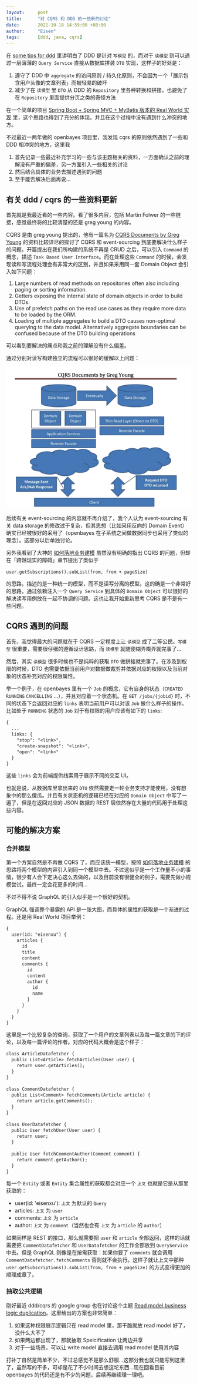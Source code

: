 ```yaml
---
layout:     post
title:      "对 CQRS 和 DDD 的一些新的讨论"
date:       2021-10-18 14:59:00 +08:00
author:     "Eisen"
tags:       [ddd, java, cqrs]
---
```


在 [some tips for ddd](/some-tips-for-ddd) 里讲明白了 DDD 是针对 `写模型` 的，而对于 `读模型` 则可以通过一层薄薄的 `Query Service` 直接从数据库拼装 `DTO` 实现，这样子的好处是：

1. 遵守了 DDD 中 `aggregate` 的访问原则 / 持久化原则，不会因为一个「展示包含用户头像的文章列表」而被轻易的破坏
2. 减少了在 `读模型` 里 `DTO` 从 DDD 的 `Repository` 里各种转换和拼接，也避免了在 `Repository` 里面提供分页之类的奇怪方法

在一个简单的项目 [Spring Boot + Spring MVC + MyBatis 版本的 Real World 实现](/real-world-spring-boot-and-mybatis) 里，这个思路也得到了充分的体现。并且在这个过程中没有遇到什么冲突的地方。

不过最近一两年做的 openbayes 项目里，我发现 cqrs 的原则依然遇到了一些和 DDD 相冲突的地方，这里我

1. 首先记录一些最近补充学习的一些与该主题相关的资料，一方面确认之前的理解没有严重的偏差，另一方面引入一些相关的讨论
2. 然后结合具体的业务去描述遇到的问题
3. 至于能否解决后面再说...

## 有关 ddd / cqrs 的一些资料更新

首先就是我最近看的一些内容。看了很多内容，包括 Martin Folwer 的一些链接，感觉最终将的比较清楚的还是 greg young 的内容。

CQRS 是由 greg young 提出的，他有一篇名为 [CQRS Documents by Greg Young](https://cqrs.files.wordpress.com/2010/11/cqrs_documents.pdf) 的资料比较详尽的探讨了 CQRS 和 event-sourcing 到底要解决什么样子的问题。开篇提出在我们所构建的系统不再是 CRUD 之后，可以引入 `Command` 的概念，描述 `Task Based User Interface`。而在处理这些 `Command` 的时候，会发现读和写流程处理会有非常大的区别，并且如果采用同一套 Domain Object 会引入如下问题：

1. Large numbers of read methods on repositories often also including paging or sorting
information.
2. Getters exposing the internal state of domain objects in order to build DTOs.
3. Use of prefetch paths on the read use cases as they require more data to be loaded by the ORM.
4. Loading of multiple aggregates to build a DTO causes non-optimal querying to the data model. Alternatively aggregate boundaries can be confused because of the DTO building operations

可以看到要解决的痛点和我之前的理解没有什么偏差。

通过分别对读写构建独立的流程可以很好的缓解以上问题：

![Separated Data Models with CQRS](2021-10-18-15-24-35.png)

后续有关 event-sourcing 的内容就不再介绍了，我个人认为 event-sourcing 有关 data storage 的修改过于复杂，但其思想（比如采用反向的 Domain Event）确实已经被很好的采用了（openbayes 在子系统之间做数据同步也采用了类似的理念）。这部分以后单独讨论。

另外我看到了大神的 [如何落地业务建模](https://time.geekbang.org/column/intro/100082101) 虽然没有明确的指出 CQRS 的问题，但却在「跨越现实的障碍」章节提出了类似于 

```
user.getSubscriptions().subList(from, from + pageSize)
``` 

的思路，描述的是一种统一的模型，而不是读写分离的模型。这的确是一个非常好的思路，通过依赖注入一个 `Query Service` 到具体的 `Domain Object` 可以很好的解决读写用例放在一起不协调的问题。这也让我开始重新思考 CQRS 是不是有一些问题。

## CQRS 遇到的问题

首先，我觉得最大的问题就在于 CQRS 一定程度上让 `读模型` 成了二等公民。`写模型` 很重要，需要很仔细的遵循设计思路，而 `读模型` 就随便糊弄糊弄就完事了...

然后，其实 `读模型` 很多时候也不是纯粹的获取 `DTO` 做拼接就完事了。在涉及到权限的时候，DTO 也需要依据当前用户对数据做裁剪并依据对应的权限以及当前对象的状态补充对应的权限属性。

举一个例子，在 openbayes 里有一个 `Job` 的概念，它有自身的状态（`CREATED` `RUNNING` `CANCELLING` ...），并且对应着一个状态机。在 `GET /jobs/{jobid}` 时，不同的状态下会返回对应的 `links` 表明当前用户可以对该 `Job` 做什么样子的操作。比如处于 `RUNNING` 状态的 `Job` 对于有权限的用户应该有如下的 `links`:

```
{
  ...
  links: {
    "stop": "<link>",
    "create-snapshot": "<link>",
    "open": "<link>"
  }
}
```

这些 `links` 会为前端提供线索用于展示不同的交互 UI。

也就是说，从数据库里拿出来的 `DTO` 依然需要走一轮业务支持才能使用，没有想象中的那么傻瓜。并且有关状态机的逻辑已经在对应的 `Domain Object` 中写了一遍了，但是在返回对应的 JSON 数据的 REST 层依然存在大量的代码用于处理这些内容。

## 可能的解决方案

### 合并模型

第一个方案自然是不再做 CQRS 了，而应该统一模型，按照 [如何落地业务建模](https://time.geekbang.org/column/intro/100082101) 的思路将两个模型的内容引入到同一个模型中去。不过这似乎是一个工作量不小的事情，很少有人会下定决心这么去做的，以及目前没有很健全的例子，需要先做小规模尝试，最终一定会花更多的时间...

不过不得不说 GraphQL 的引入似乎是一个很好的契机。

GraphQL 强调整个暴露的 API 是一张大图，而具体的属性的获取是一个渐进的过程。还是用 Real World 项目举例：

```
{
  user(id: "eisenxu") {
    articles {
      id
      title
      content
      comments {
        id
        content
        author {
          id
          name
        }
      }
    }
  }
}
```

这里是一个比较复杂的查询，获取了一个用户的文章列表以及每一篇文章的下的评论，以及每一篇评论的作者。对应的代码大概会是这个样子：

```
class ArticleDatafetcher {
  public List<Article> fetchArticles(User user) {
    return user.getArticles();
  }
}

class CommentDatafetcher {
  public List<Comment> fetchComments(Article article) {
    return article.getComments();
  }
}

class UserDatafetcher {
  public User fetchUser(User user) {
    return user;
  }

  public User fetchCommentAuthor(Comment comment) {
    return comment.getAuthor();
  }
}
```

每一个 `Entity` 或者 `Entity` 集合属性的获取都会对应一个 `上文` 也就是它是从那里获取的：

- user(id: 'eisenxu'): `上文` 为默认的 `Query`
- articles: `上文` 为 `user`
- comments: `上文` 为 `article`
- author: `上文` 为 `comment`（当然也会有 `上文` 为 `article` 的 `author`）

如果同样是 REST 的接口，那么就需要把 `user` 和 `article` 全部返回，这样的话就需要把 `CommentDatafetcher` 和 `UserDatafetcher` 的工作全部放到 `QueryService` 中去。但是 GraphQL 则像是在按需获取：如果你要了 `comments` 就会调用 `CommentDatafetcher.fetchComments` 否则就不会执行。这样子就让上文中那种 `user.getSubscriptions().subList(from, from + pageSize)` 的方式变得更加的顺理成章了。

### 抽取公共逻辑

刚好最近 ddd/cqrs 的 google group 也在讨论这个主题 [Read model business logic duplication](https://groups.google.com/g/dddcqrs/c/d7aiKi6ha6g)。这里给出的方案也非常简单：

1. 如果这种权限展示逻辑只在 read model 里，那干脆就放 read model 好了，没什么大不了
2. 如果两边都出现了，那就抽取 Speicification 让两边共享
3. 对于一些场景，可以让 write model 直接去调用 read model 使用其内容

打补丁自然是简单不少，不过总感觉不是那么舒服...这部分我也就只能写到这里了，虽然写的不多，可却是花了不少时间去想这坨东西...现在回看目前 openbayes 的代码还是有不少的问题，后续再继续理一理吧。